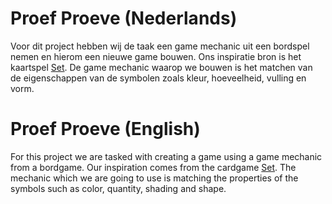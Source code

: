 # Proef Proeve (Nederlands)
Voor dit project hebben wij de taak een game mechanic uit een bordspel nemen en hierom een nieuwe game bouwen.
Ons inspiratie bron is het kaartspel [Set](https://nl.wikipedia.org/wiki/Set_(kaartspel)).
De game mechanic waarop we bouwen is het matchen van de eigenschappen van de symbolen zoals kleur, hoeveelheid, vulling en vorm.

# Proef Proeve (English)
For this project we are tasked with creating a game using a game mechanic from a bordgame.
Our inspiration comes from the cardgame [Set](https://en.wikipedia.org/wiki/Set_(game)).
The mechanic which we are going to use is matching the properties of the symbols such as color, quantity, shading and shape.
